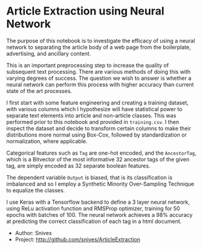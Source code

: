 # Article Extraction using Neural Network


The purpose of this notebook is to investigate the efficacy of using a neural network to separating the article body of a web page from the boilerplate, advertising, and ancillary content.  

This is an important preprocessing step to increase the quality of subsequent text processing.  There are various methods of doing this with varying degrees of success.  The question we wish to answer is whether a neural network can perform this process with higher accuracy than current state of the art processes.

I first start with some feature engineering and creating a training dataset, with various columns which I hypothesize will have statistical power to separate text elements into article and non-article classes.  This was performed prior to this notebook and provided in `training.csv`.  I then inspect the dataset and decide to transform certain columns to make their distributions more normal using Box-Cox, followed by standardization or normalization, where applicable.

Categorical features such as `Tag` are one-hot encoded, and the `AncestorTag`, which is a Bitvector of the most informative 32 ancestor tags of the given tag, are simply encoded as 32 separate boolean features.

The dependent variable `Output` is biased, that is its classification is imbalanced and so I employ a Synthetic Minority Over-Sampling Technique to equalize the classes.

I use Keras with a Tensorflow backend to define a 3 layer neural network, using ReLu activation function and RMSProp optimizer, training for 50 epochs with batches of 100.  The neural network achieves a 98% accuracy at predicting the correct classification of each tag in a html document.

- Author: Snives
- Project: http://github.com/snives/ArticleExtraction

